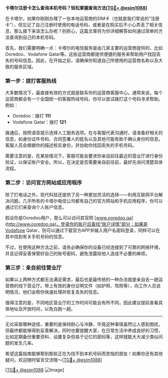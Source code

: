 **卡塔尔注册卡怎么查询本机号码？轻松掌握查询方法[[TG💪+ @esim1088](https://t.me/s/esim1088)]**

在卡塔尔，如果你刚刚办理了一张本地运营商的SIM卡（也就是我们常说的“注册卡”），但忘记了自己注册时使用的电话号码，或者是在购买后不小心弄丢了相关信息，那么接下来该怎么办呢？别担心，这篇文章将为你详细解答如何通过简单的方法查询到自己的本机号码。

首先，我们需要明确一点：卡塔尔的电信服务是由几家主要的运营商提供的，比如Ooredoo、Vodafone Qatar等。这些运营商都提供便捷的服务来帮助用户找回丢失的号码信息。因此，在开始之前，请确保你知道自己所使用的运营商名称以及大致的服务区域。

### 第一步：拨打客服热线

大多数情况下，最直接有效的方式就是联系你的运营商客服中心。通常来说，每个运营商都会有一个全国统一的客服热线号码，你可以尝试拨打这个号码寻求帮助。例如：

- Ooredoo：拨打 **111**
- Vodafone Qatar：拨打 **121**

拨通后，按照语音提示选择人工服务选项。在与客服代表沟通时，请准备好相关的信息，如身份证件号码、合同签署人的姓名以及其他可能有助于确认身份的信息。客服人员会根据你的描述核实身份，并协助你找回丢失的手机号码。

需要注意的是，在某些情况下，客服可能会要求你亲自前往最近的营业厅进行身份验证，以保证账户安全。所以，在决定是否需要亲自前往前，最好先询问清楚具体流程。

### 第二步：访问官方网站或应用程序

除了打电话之外，现代科技还提供了另一种更加灵活的选择——利用互联网平台解决问题。几乎所有的卡塔尔电信公司都有自己的官方网站和手机应用程序，你可以通过它们来查询个人账户信息。

假设你是Ooredoo用户，那么可以访问其官网 [www.ooredoo.qa](http://www.ooredoo.qa)，登录你的账户后查找“账户详情”部分；如果是Vodafone Qatar，则可以通过下载官方APP并输入用户名密码登录，同样可以在其中找到有关手机号码的信息。

不过，在使用这种方法之前，请务必确保你的设备已经连接到了可靠的网络环境，并且记得妥善保管好自己的账号密码，避免泄露给他人造成不必要的麻烦。

### 第三步：亲自前往营业厅

如果以上两种方式都无法满足需求，最后也是最传统的一种办法就是亲自去一趟运营商的线下营业厅。带上有效的身份证明文件（如护照、驾照等），向工作人员说明情况，他们会帮你快速处理并恢复丢失的信息。

值得注意的是，不同地区营业厅的工作时间可能会有所不同，因此建议提前查看具体地址及开放时间，以免白跑一趟。

---

无论采取哪种途径，重要的是保持耐心与冷静，毕竟这种事情虽然让人感到困扰，但最终都能够得到妥善解决。同时也要提醒大家，在日常生活中养成良好的习惯，比如定期备份重要资料、设置复杂但易于记忆的密码等，这样就能大大减少类似问题的发生几率。

希望这篇指南能够帮到那些正在为找不到本机号码而苦恼的朋友！如果你还有其他疑问，欢迎随时留言交流哦～[[TG💪+ @esim1088](https://t.me/s/esim1088)]

[[TG💪+ @esim1088](https://t.me/s/esim1088) ![Image](https://i.postimg.cc/4NQfJmqS/Snipaste-2025-05-13-00-14-12.png)]